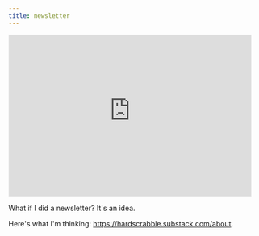 ```yaml
---
title: newsletter
---
```


<iframe src="https://hardscrabble.substack.com/embed" width="480" height="320" style="border:1px solid #EEE; background:white;" frameborder="0" scrolling="no"></iframe>

What if I did a newsletter?
It's an idea.

Here's what I'm thinking: <https://hardscrabble.substack.com/about>.

